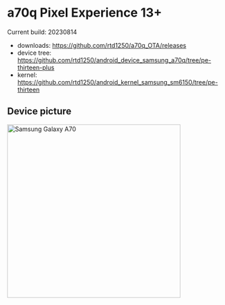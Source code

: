 # a70q Pixel Experience 13+

Current build: 20230814

- downloads: https://github.com/rtd1250/a70q_OTA/releases
- device tree: https://github.com/rtd1250/android_device_samsung_a70q/tree/pe-thirteen-plus
- kernel: https://github.com/rtd1250/android_kernel_samsung_sm6150/tree/pe-thirteen

## Device picture

<img src="https://m.media-amazon.com/images/I/81mL1nhwhFL._AC_SL1500_.jpg" alt="Samsung Galaxy A70" width="400"/>
